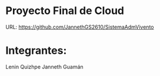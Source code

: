# Proyecto Final de Cloud

URL: https://github.com/JannethGS2610/SistemaAdmVivento

# Integrantes:

  Lenin Quizhpe
  Janneth Guamán
